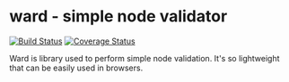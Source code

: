 # ward - simple node validator

[![Build Status](https://travis-ci.org/Alkagar/node-ward.svg?branch=master)](https://travis-ci.org/Alkagar/node-ward)
[![Coverage Status](https://coveralls.io/repos/github/Alkagar/node-ward/badge.svg)](https://coveralls.io/github/Alkagar/node-ward)

Ward is library used to perform simple node validation. It's so lightweight that can be easily used 
in browsers.